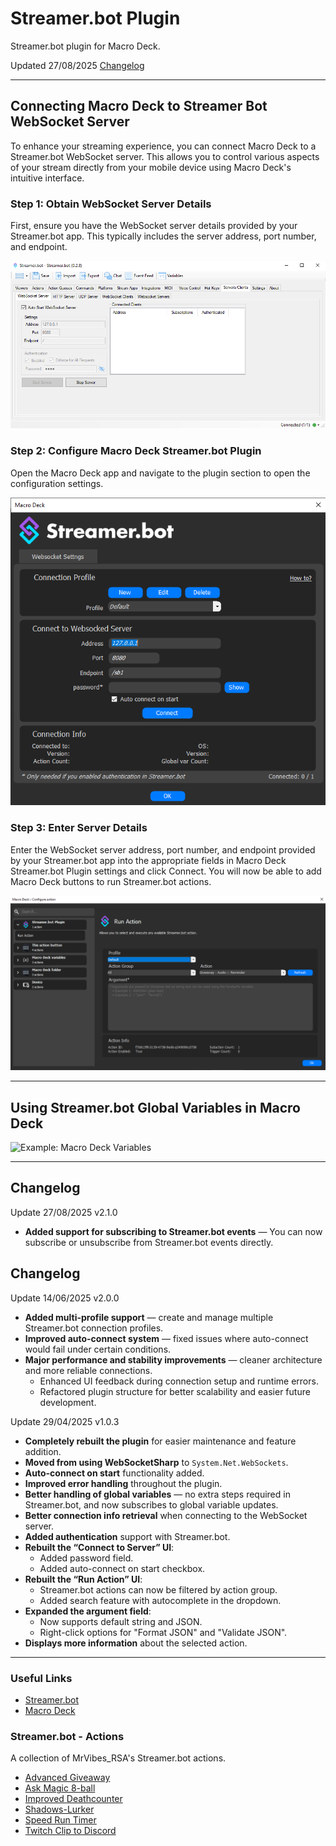 # Streamer.bot Plugin 

Streamer.bot plugin for Macro Deck.

Updated 27/08/2025 [Changelog](#changelog) 

---

## Connecting Macro Deck to Streamer Bot WebSocket Server

To enhance your streaming experience, you can connect Macro Deck to a Streamer.bot WebSocket server. This allows you to control various aspects of your stream directly from your mobile device using Macro Deck's intuitive interface.

### Step 1: Obtain WebSocket Server Details

First, ensure you have the WebSocket server details provided by your Streamer.bot app. This typically includes the server address, port number, and endpoint.

![Example: Connection to Streamer.bot B](Images/Connection_to_Streamer.botB.png)

### Step 2: Configure Macro Deck Streamer.bot Plugin

Open the Macro Deck app and navigate to the plugin section to open the configuration settings.

![Example: Connection to Streamer.bot A](Images/Connection_to_Streamer.botA.png)

### Step 3: Enter Server Details

Enter the WebSocket server address, port number, and endpoint provided by your Streamer.bot app into the appropriate fields in Macro Deck Streamer.bot Plugin settings and click Connect. You will now be able to add Macro Deck buttons to run Streamer.bot actions.

![Example: Streamer.bot Actions](Images/Streamer.bot_Actions.png)

---

## Using Streamer.bot Global Variables in Macro Deck

![Example: Macro Deck Variables](Images/Macro_Deck_Variables.png)

---

## Changelog
Update 27/08/2025 v2.1.0
- **Added support for subscribing to Streamer.bot events** — You can now subscribe or unsubscribe from Streamer.bot events directly.

## Changelog
Update 14/06/2025 v2.0.0
- **Added multi-profile support** — create and manage multiple Streamer.bot connection profiles.
- **Improved auto-connect system** — fixed issues where auto-connect would fail under certain conditions.
- **Major performance and stability improvements** — cleaner architecture and more reliable connections.
  - Enhanced UI feedback during connection setup and runtime errors.
  - Refactored plugin structure for better scalability and easier future development.

Update 29/04/2025 v1.0.3
- **Completely rebuilt the plugin** for easier maintenance and feature addition.
- **Moved from using WebSocketSharp** to `System.Net.WebSockets`.
- **Auto-connect on start** functionality added.
- **Improved error handling** throughout the plugin.
- **Better handling of global variables** — no extra steps required in Streamer.bot, and now subscribes to global variable updates.
- **Better connection info retrieval** when connecting to the WebSocket server.
- **Added authentication** support with Streamer.bot.
- **Rebuilt the “Connect to Server” UI**:
  - Added password field.
  - Added auto-connect on start checkbox.
- **Rebuilt the “Run Action” UI**:
  - Streamer.bot actions can now be filtered by action group.
  - Added search feature with autocomplete in the dropdown.
- **Expanded the argument field**:
  - Now supports default string and JSON.
  - Right-click options for "Format JSON" and "Validate JSON".
- **Displays more information** about the selected action.

---
### Useful Links
- [Streamer.bot](https://streamer.bot/)
- [Macro Deck](https://macrodeck.org/)

### Streamer.bot - Actions
A collection of MrVibes_RSA's Streamer.bot actions.

- [Advanced Giveaway](Advanced-Giveaway/README.md)
- [Ask Magic 8-ball](Magic-8-ball/README.md)
- [Improved Deathcounter](Improved-Deathcounter/README.md)
- [Shadows-Lurker](Shadows-Lurker/README.md)
- [Speed Run Timer](Speed-Run-Timer/README.md)
- [Twitch Clip to Discord](Clip-To-Discord/README.md)
